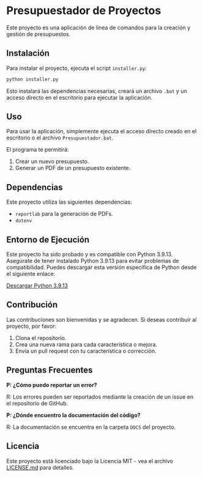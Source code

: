 # Presupuestador de Proyectos

Este proyecto es una aplicación de línea de comandos para la creación y gestión de presupuestos.

## Instalación

Para instalar el proyecto, ejecuta el script `installer.py`:

```sh
python installer.py
```

Esto instalará las dependencias necesarias, creará un archivo `.bat` y un acceso directo en el escritorio para ejecutar la aplicación.

## Uso

Para usar la aplicación, simplemente ejecuta el acceso directo creado en el escritorio o el archivo `Presupuestador.bat`.

El programa te permitirá:

1. Crear un nuevo presupuesto.
2. Generar un PDF de un presupuesto existente.

## Dependencias

Este proyecto utiliza las siguientes dependencias:

- `reportlab` para la generación de PDFs.
- `dotenv` 

## Entorno de Ejecución

Este proyecto ha sido probado y es compatible con Python 3.9.13. Asegúrate de tener instalado Python 3.9.13 para evitar problemas de compatibilidad. Puedes descargar esta versión específica de Python desde el siguiente enlace:

[Descargar Python 3.9.13](https://www.python.org/ftp/python/3.9.13/python-3.9.13-amd64.exe)

## Contribución

Las contribuciones son bienvenidas y se agradecen. Si deseas contribuir al proyecto, por favor:

1. Clona el repositorio.
2. Crea una nueva rama para cada característica o mejora.
3. Envía un pull request con tu característica o corrección.

## Preguntas Frecuentes

**P: ¿Cómo puedo reportar un error?**

R: Los errores pueden ser reportados mediante la creación de un issue en el repositorio de GitHub.

**P: ¿Dónde encuentro la documentación del código?**

R: La documentación se encuentra en la carpeta `DOCS` del proyecto.

## Licencia

Este proyecto está licenciado bajo la Licencia MIT - vea el archivo [LICENSE.md](https://choosealicense.com/licenses/mit/) para detalles.